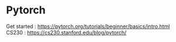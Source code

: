 # Pytorch

Get started : https://pytorch.org/tutorials/beginner/basics/intro.html <br>
CS230 : https://cs230.stanford.edu/blog/pytorch/
